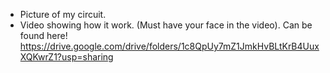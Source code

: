 * Picture of my circuit.
* Video showing how it work. (Must have your face in the video).
Can be found here!
https://drive.google.com/drive/folders/1c8QpUy7mZ1JmkHvBLtKrB4UuxXQKwrZ1?usp=sharing
